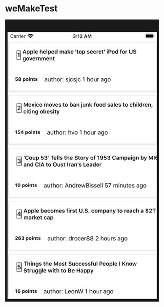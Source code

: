 # weMakeTest

![image](https://github.com/erickh115/weMakeTest/blob/master/%E8%9E%A2%E5%B9%95%E6%88%AA%E5%9C%96%202020-08-20%20%E4%B8%8A%E5%8D%883.12.55.png)
